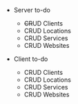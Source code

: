 - Server to-do
  - <strike>CR</strike>UD Clients
  - CRUD Locations
  - CRUD Services
  - CRUD Websites
 
- Client to-do
  - CRUD Clients
  - CRUD Locations
  - CRUD Services
  - CRUD Websites
